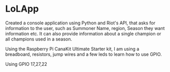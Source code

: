 # LoLApp
Created a console application using Python and Riot's API, that asks for information to the user, such as Summoner Name, region,
Season they want information etc. It can also provide information about a single champion or all champions used in a season.

Using the Raspberry Pi CanaKit Ultimate Starter kit, I am using a breadboard, resistors, jump wires and a few leds to learn how to use GPIO.

Using GPIO 17,27,22
